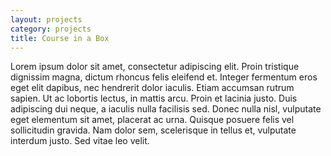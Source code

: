 ```yaml
---
layout: projects
category: projects
title: Course in a Box
---
```


Lorem ipsum dolor sit amet, consectetur adipiscing elit. Proin tristique dignissim magna,
dictum rhoncus felis eleifend et. Integer fermentum eros eget elit dapibus,
nec hendrerit dolor iaculis. Etiam accumsan rutrum sapien. Ut ac lobortis lectus,
in mattis arcu. Proin et lacinia justo. Duis adipiscing dui neque, a iaculis nulla
facilisis sed. Donec nulla nisl, vulputate eget elementum sit amet, placerat ac urna.
Quisque posuere felis vel sollicitudin gravida. Nam dolor sem, scelerisque in tellus et,
vulputate interdum justo. Sed vitae leo velit.